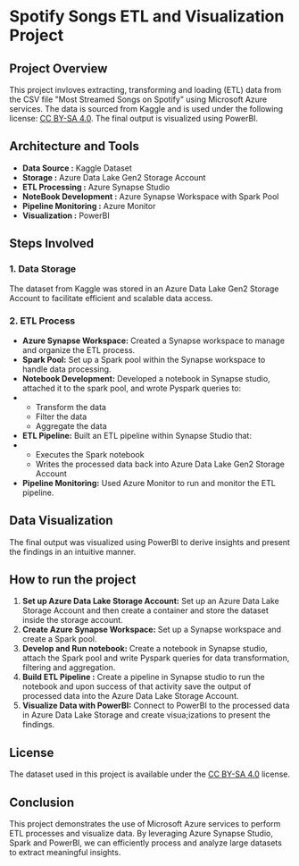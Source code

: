 # Spotify Songs ETL and Visualization Project

## Project Overview
This project invloves extracting, transforming and loading (ETL) data from the CSV file "Most Streamed Songs on Spotify" using Microsoft Azure services. The data is sourced from Kaggle and is used under the following license: [CC BY-SA 4.0](https://creativecommons.org/licenses/by-sa/4.0/). The final output is visualized using PowerBI.

 ## Architecture and Tools
 - **Data Source :** Kaggle Dataset
 - **Storage :** Azure Data Lake Gen2 Storage Account
 - **ETL Processing :** Azure Synapse Studio
 - **NoteBook Development :** Azure Synapse Workspace with Spark Pool
 - **Pipeline Monitoring :** Azure Monitor
 - **Visualization :** PowerBI

## Steps Involved
### 1. Data Storage
The dataset from Kaggle was stored in an Azure Data Lake Gen2 Storage Account to facilitate efficient and scalable data access.
### 2. ETL Process
- **Azure Synapse Workspace:** Created a Synapse workspace to manage and organize the ETL process.
- **Spark Pool:** Set up a Spark pool within the Synapse workspace to handle data processing.
- **Notebook Development:** Developed a notebook in Synapse studio, attached it to the spark pool, and wrote Pyspark queries to:
- - Transform the data
  - Filter the data
  - Aggregate the data
- **ETL Pipeline:** Built an ETL pipeline within Synapse Studio that:
- - Executes the Spark notebook
  - Writes the processed data back into Azure Data Lake Gen2 Storage Account
- **Pipeline Monitoring:** Used Azure Monitor to run and monitor the ETL pipeline.

## Data Visualization
The final output was visualized using PowerBI to derive insights and present the findings in an intuitive manner.

## How to run the project
1. **Set up Azure Data Lake Storage Account:** Set up an Azure Data Lake Storage Account and then create a container and store the dataset inside the storage account.
2. **Create Azure Synapse Workspace:** Set up a Synapse workspace and create a Spark pool.
3. **Develop and Run notebook:** Create a notebook in Synapse studio, attach the Spark pool and write Pyspark queries for data transformation, filtering and aggregation.
4. **Build ETL Pipeline :** Create a pipeline in Synapse studio to run the notebook and upon success of that activity save the output of processed data into the Azure Data Lake Storage Account.
5. **Visualize Data with PowerBI:** Connect to PowerBI to the processed data in Azure Data Lake Storage and create visua;izations to present the findings.

## License
The dataset used in this project is available under the [CC BY-SA 4.0](https://creativecommons.org/licenses/by-sa/4.0/) license.

## Conclusion
This project demonstrates the use of Microsoft Azure services to perform ETL processes and visualize data. By leveraging Azure Synapse Studio, Spark and PowerBI, we can efficiently process and analyze large datasets to extract meaningful insights.

